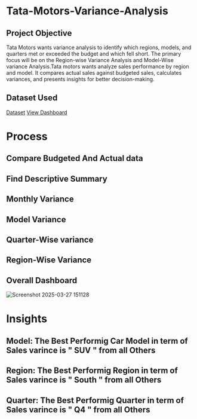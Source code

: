 # Tata-Motors-Variance-Analysis
## Project Objective
Tata Motors wants variance analysis to identify which regions, models, and quarters met or exceeded the budget and which fell short. The primary focus will be on the Region-wise Variance Analysis and Model-Wise variance Analysis.Tata motors wants analyze sales performance by region and model. It compares actual sales against budgeted sales, calculates variances, and presents insights for better decision-making.
## Dataset Used
<a href="https://github.com/vnyk12345/Tata-Motors-Variance-Analysis/blob/main/Tata%20Motors%20.xlsx">Dataset</a>
<a href="https://github.com/vnyk12345/Tata-Motors-Variance-Analysis/blob/main/Screenshot%202025-03-27%20151128.png">View Dashboard</a>
# Process
## Compare Budgeted And Actual data
## Find Descriptive Summary
## Monthly Variance 
## Model Variance
## Quarter-Wise variance
## Region-Wise Variance
## Overall Dashboard
![Screenshot 2025-03-27 151128](https://github.com/user-attachments/assets/2cff3e06-790c-444a-b6fb-2fe212ae6936)
# Insights
## Model: The Best Performig Car Model in term of Sales varince is " SUV " from all Others						
## Region: The Best Performig Region in term of Sales varince is " South " from all Others						
## Quarter: The Best Performig Quarter in term of Sales varince is " Q4 " from all Others						
